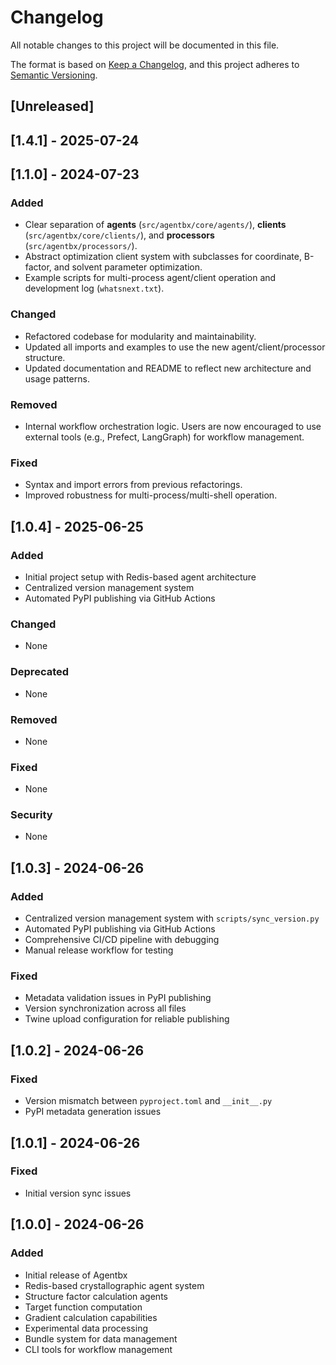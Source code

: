 # Changelog

All notable changes to this project will be documented in this file.

The format is based on [Keep a Changelog](https://keepachangelog.com/en/1.0.0/),
and this project adheres to [Semantic Versioning](https://semver.org/spec/v2.0.0.html).

## [Unreleased]

## [1.4.1] - 2025-07-24

## [1.1.0] - 2024-07-23

### Added

- Clear separation of **agents** (`src/agentbx/core/agents/`), **clients** (`src/agentbx/core/clients/`), and **processors** (`src/agentbx/processors/`).
- Abstract optimization client system with subclasses for coordinate, B-factor, and solvent parameter optimization.
- Example scripts for multi-process agent/client operation and development log (`whatsnext.txt`).

### Changed

- Refactored codebase for modularity and maintainability.
- Updated all imports and examples to use the new agent/client/processor structure.
- Updated documentation and README to reflect new architecture and usage patterns.

### Removed

- Internal workflow orchestration logic. Users are now encouraged to use external tools (e.g., Prefect, LangGraph) for workflow management.

### Fixed

- Syntax and import errors from previous refactorings.
- Improved robustness for multi-process/multi-shell operation.

## [1.0.4] - 2025-06-25

### Added

- Initial project setup with Redis-based agent architecture
- Centralized version management system
- Automated PyPI publishing via GitHub Actions

### Changed

- None

### Deprecated

- None

### Removed

- None

### Fixed

- None

### Security

- None

## [1.0.3] - 2024-06-26

### Added

- Centralized version management system with `scripts/sync_version.py`
- Automated PyPI publishing via GitHub Actions
- Comprehensive CI/CD pipeline with debugging
- Manual release workflow for testing

### Fixed

- Metadata validation issues in PyPI publishing
- Version synchronization across all files
- Twine upload configuration for reliable publishing

## [1.0.2] - 2024-06-26

### Fixed

- Version mismatch between `pyproject.toml` and `__init__.py`
- PyPI metadata generation issues

## [1.0.1] - 2024-06-26

### Fixed

- Initial version sync issues

## [1.0.0] - 2024-06-26

### Added

- Initial release of Agentbx
- Redis-based crystallographic agent system
- Structure factor calculation agents
- Target function computation
- Gradient calculation capabilities
- Experimental data processing
- Bundle system for data management
- CLI tools for workflow management
